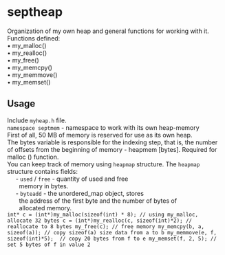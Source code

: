 # septheap
Organization of my own heap and general functions for working with it.  
Functions defined:  
• my_malloc()  
• my_realloc()  
• my_free()  
• my_memcpy()  
• my_memmove()  
• my_memset()  

## Usage  
Include `myheap.h` file.  
`namespace septmem` - namespace to work with its own heap-memory  
First of all, 50 MB of memory is reserved for use as its own heap.  
The bytes variable is responsible for the indexing step, that is, the number of offsets from the beginning of memory - heapmem [bytes].   Required for malloc () function.  
You can keep track of memory using `heapmap` structure. The `heapmap` structure contains fields:  
     - `used` / `free` - quantity of used and free  
       memory in bytes.  
     - `byteadd` - the unordered_map object, stores  
       the address of the first byte and the number of bytes of  
       allocated memory.  
`int* c = (int*)my_malloc(sizeof(int) * 8); // using my_malloc, allocate 32 bytes
c = (int*)my_realloc(c, sizeof(int)*2); // reallocate to 8 bytes
my_free(c); // free memory
my_memcpy(b, a, sizeof(a)); // copy sizeof(a) size data from a to b
my_memmove(e, f, sizeof(int)*5);  // copy 20 bytes from f to e
my_memset(f, 2, 5); // set 5 bytes of f in value 2`
